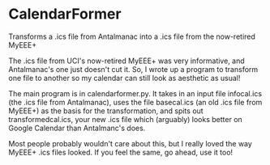# CalendarFormer
Transforms a .ics file from Antalmanac into a .ics file from the now-retired MyEEE+

The .ics file from UCI's now-retired MyEEE+ was very informative, and Antalmanac's one just doesn't cut it. So, I wrote up a program to transform one file to another so my calendar can still look as aesthetic as usual!

The main program is in calendarformer.py. It takes in an input file infocal.ics (the .ics file from Antalmanac), uses the file basecal.ics (an old .ics file from MyEEE+) as the basis for the transformation, and spits out transformedcal.ics, your new .ics file which (arguably) looks better on Google Calendar than Antalmanc's does.

Most people probably wouldn't care about this, but I really loved the way MyEEE+ .ics files looked. If you feel the same, go ahead, use it too!
